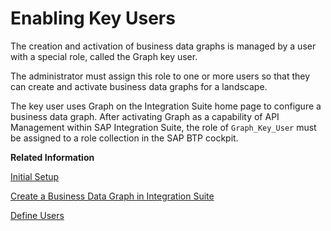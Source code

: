<!-- loiode14c4940ec04c29b4320be2d20f82a4 -->

# Enabling Key Users

The creation and activation of business data graphs is managed by a user with a special role, called the Graph key user.

The administrator must assign this role to one or more users so that they can create and activate business data graphs for a landscape.

The key user uses Graph on the Integration Suite home page to configure a business data graph. After activating Graph as a capability of API Management within SAP Integration Suite, the role of `Graph_Key_User` must be assigned to a role collection in the SAP BTP cockpit.

**Related Information**  


[Initial Setup](initial-setup-12ad448.md "As a Subaccount or Tenant Administrator, you need to add Graph as a capability of API Management within SAP Integration Suite.")

[Create a Business Data Graph in Integration Suite](create-a-business-data-graph-in-integration-suite-42daf3b.md "As Tenant administrator in the SAP Integration Suite, you can create a new business data graph. You can also use an existing configuration file to create a business data graph.")

[Define Users](initial-setup-12ad448.md#loio12ad448225ac47049982d9faab7978a3__section_DefineUsers)

